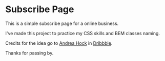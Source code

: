 # Subscribe Page

This is a simple subscribe page for a online business.

I've made this project to practice my CSS skills and BEM classes naming.

Credits for the idea go to [Andrea Hock](https://dribbble.com/andreahock) in [Dribbble](https://dribbble.com/shots/4050981-Daily-Ui-Challenge-026-Subscribe).

Thanks for passing by.